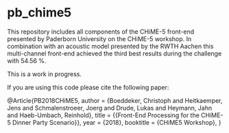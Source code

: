 # pb_chime5

This repository includes all components of the CHiME-5 front-end presented by Paderborn University on the CHiME-5 workshop. In combination with an acoustic model presented by the RWTH Aachen this multi-channel front-end achieved the third best results during the challenge with 54.56 %. 

This is a work in progress.

If you are using this code please cite the following paper:

@Article{PB2018CHiME5,
  author    = {Boeddeker, Christoph and Heitkaemper, Jens and Schmalenstroeer, Joerg and Drude, Lukas and Heymann, Jahn and Haeb-Umbach, Reinhold},
  title     = {{Front-End Processing for the CHiME-5 Dinner Party Scenario}},
  year      = {2018},
  booktitle = {CHiME5 Workshop},
}